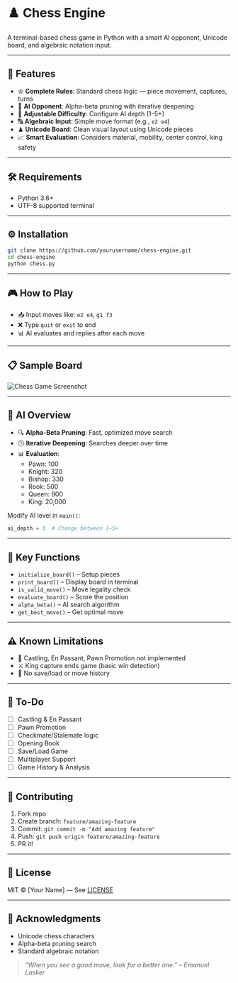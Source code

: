 
# ♟️ Chess Engine

A terminal-based chess game in Python with a smart AI opponent, Unicode board, and algebraic notation input.

---

## 🚀 Features

- ♔ **Complete Rules**: Standard chess logic — piece movement, captures, turns  
- 🧠 **AI Opponent**: Alpha-beta pruning with iterative deepening  
- 🎲 **Adjustable Difficulty**: Configure AI depth (1–5+)  
- 🔠 **Algebraic Input**: Simple move format (e.g., `e2 e4`)  
- ♟ **Unicode Board**: Clean visual layout using Unicode pieces  
- 📈 **Smart Evaluation**: Considers material, mobility, center control, king safety

---

## 🛠 Requirements

- Python 3.6+
- UTF-8 supported terminal

---

## ⚙️ Installation

```bash
git clone https://github.com/yourusername/chess-engine.git
cd chess-engine
python chess.py
```

---

## 🎮 How to Play

- 📥 Input moves like: `e2 e4`, `g1 f3`  
- ❌ Type `quit` or `exit` to end  
- 📊 AI evaluates and replies after each move  

---

## 📋 Sample Board

![Chess Game Screenshot](assets/game.jpg)


---

## 🧠 AI Overview

- 🔍 **Alpha-Beta Pruning**: Fast, optimized move search  
- 🕒 **Iterative Deepening**: Searches deeper over time  
- 📊 **Evaluation**:  
  - Pawn: 100  
  - Knight: 320  
  - Bishop: 330  
  - Rook: 500  
  - Queen: 900  
  - King: 20,000

Modify AI level in `main()`:
```python
ai_depth = 3  # Change between 1–5+
```

---

## 📂 Key Functions

- `initialize_board()` – Setup pieces  
- `print_board()` – Display board in terminal  
- `is_valid_move()` – Move legality check  
- `evaluate_board()` – Score the position  
- `alpha_beta()` – AI search algorithm  
- `get_best_move()` – Get optimal move  

---

## ⚠️ Known Limitations

- 🚫 Castling, En Passant, Pawn Promotion not implemented  
- ⚔️ King capture ends game (basic win detection)  
- 🔁 No save/load or move history  

---

## 🧩 To-Do

- [ ] Castling & En Passant  
- [ ] Pawn Promotion  
- [ ] Checkmate/Stalemate logic  
- [ ] Opening Book  
- [ ] Save/Load Game  
- [ ] Multiplayer Support  
- [ ] Game History & Analysis  

---

## 🤝 Contributing

1. Fork repo  
2. Create branch: `feature/amazing-feature`  
3. Commit: `git commit -m "Add amazing feature"`  
4. Push: `git push origin feature/amazing-feature`  
5. PR it!

---

## 📝 License

MIT © [Your Name] — See [LICENSE](LICENSE)

---

## 🙏 Acknowledgments

- Unicode chess characters  
- Alpha-beta pruning search  
- Standard algebraic notation  

> _“When you see a good move, look for a better one.” – Emanuel Lasker_
